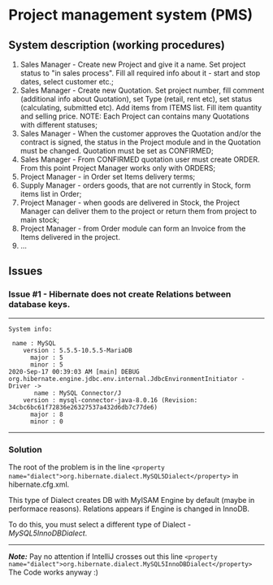 # Project management system (PMS)

## System description (working procedures)
1. Sales Manager - Create new Project and give it a name. Set project status to "in sales process". Fill all required info about it - start and stop dates, select customer etc.;
2. Sales Manager - Create new Quotation. Set project number, fill comment (additional info about Quotation), set Type (retail, rent etc), set status (calculating, submitted etc). Add items from ITEMS list. Fill item quantity and selling price. NOTE: Each Project can contains many Quotations with different statuses;
3. Sales Manager - When the customer approves the Quotation and/or the contract is signed, the status in the Project module and in the Quotation must be changed. Quotation must be set as CONFIRMED;
4. Sales Manager - From CONFIRMED quotation user must create ORDER. From this point Project Manager works only with ORDERS;
5. Project Manager - in Order set Items delivery terms;
6. Supply Manager - orders goods, that are not currently in Stock, form items list in Order;
7. Project Manager - when goods are delivered in Stock, the Project Manager can deliver them to the project or return them from project to main stock;
8. Project Manager - from Order module can form an Invoice from the Items delivered in the project.
9. ...

## Issues

### **Issue #1** - Hibernate does not create Relations between database keys.
---
    System info:
```
 name : MySQL
    version : 5.5.5-10.5.5-MariaDB
      major : 5
      minor : 5
2020-Sep-17 00:39:03 AM [main] DEBUG org.hibernate.engine.jdbc.env.internal.JdbcEnvironmentInitiator - Driver ->
       name : MySQL Connector/J
    version : mysql-connector-java-8.0.16 (Revision: 34cbc6bc61f72836e26327537a432d6db7c77de6)
      major : 8
      minor : 0
```
---
### Solution 
The root of the problem is in the line `<property name="dialect">org.hibernate.dialect.MySQL5Dialect</property>` in hibernate.cfg.xml.

This type of Dialect creates DB with MyISAM Engine by default (maybe in performace reasons). Relations appears if Engine is changed in InnoDB.

To do this, you must select a different type of Dialect - _MySQL5InnoDBDialect_.
***
***Note:*** Pay no attention if IntelliJ crosses out this line `<property name="dialect">org.hibernate.dialect.MySQL5InnoDBDialect</property>` The Code works anyway :)



